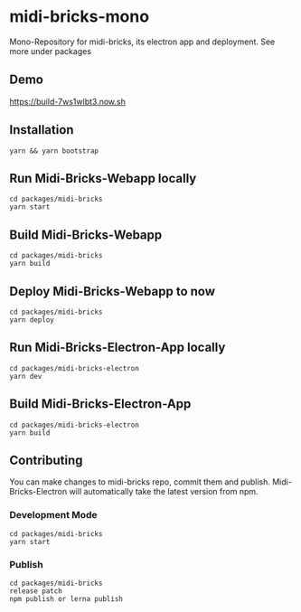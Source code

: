 # midi-bricks-mono

Mono-Repository for midi-bricks, its electron app and deployment. See more under packages

## Demo

https://build-7ws1wlbt3.now.sh

## Installation

```
yarn && yarn bootstrap
```

## Run Midi-Bricks-Webapp locally

```
cd packages/midi-bricks
yarn start
```

## Build Midi-Bricks-Webapp

```
cd packages/midi-bricks
yarn build
```

## Deploy Midi-Bricks-Webapp to now

```
cd packages/midi-bricks
yarn deploy
```

## Run Midi-Bricks-Electron-App locally

```
cd packages/midi-bricks-electron
yarn dev
```

## Build Midi-Bricks-Electron-App

```
cd packages/midi-bricks-electron
yarn build
```

## Contributing

You can make changes to midi-bricks repo, commit them and publish. Midi-Bricks-Electron will automatically take the latest version from npm.

### Development Mode

```
cd packages/midi-bricks
yarn start
```

### Publish

```
cd packages/midi-bricks
release patch
npm publish or lerna publish
```
